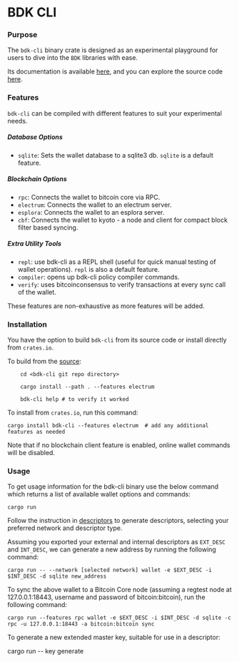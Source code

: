 # BDK CLI

### Purpose

The `bdk-cli` binary crate is designed as an experimental playground for users to dive into the `BDK` libraries with ease. 

Its documentation is available [here](https://docs.rs/crate/bdk-cli/latest), and you can explore the source code [here](https://github.com/bitcoindevkit/bdk-cli).

### Features

`bdk-cli` can be compiled with different features to suit your experimental needs.

##### Database Options

- `sqlite`: Sets the wallet database to a sqlite3 db. `sqlite` is a default feature.

##### Blockchain Options

- `rpc`: Connects the wallet to bitcoin core via RPC.
- `electrum`: Connects the wallet to an electrum server.
- `esplora`: Connects the wallet to an esplora server.
- `cbf`: Connects the wallet to kyoto - a node and client for compact block filter based syncing.
    
##### Extra Utility Tools

- `repl`: use bdk-cli as a REPL shell (useful for quick manual testing of wallet operations).
`repl` is also a default feature.
- `compiler`: opens up bdk-cli policy compiler commands.
- `verify`: uses bitcoinconsensus to verify transactions at every sync call of the wallet.

These features are non-exhaustive as more features will be added.

### Installation

You have the option to build `bdk-cli` from its source code or install directly from `crates.io`.

To build from the [source](https://github.com/bitcoindevkit/bdk-cli):

``` 
    cd <bdk-cli git repo directory>

    cargo install --path . --features electrum

    bdk-cli help # to verify it worked
```

To install from `crates.io`, run this command:

```
cargo install bdk-cli --features electrum  # add any additional features as needed
```

Note that if no blockchain client feature is enabled, online wallet commands will be disabled.

### Usage

To get usage information for the bdk-cli binary use the below command which returns a list of available wallet options and commands:

```
cargo run
```

Follow the instruction in [descriptors](./keys-descriptors/descriptors.md) to generate descriptors, selecting your preferred network and descriptor type.

Assuming you exported your external and internal descriptors as `EXT_DESC` and `INT_DESC`, we can generate a new address by running the following command:

```
cargo run -- --network [selected network] wallet -e $EXT_DESC -i $INT_DESC -d sqlite new_address
```

To sync the above wallet to a Bitcoin Core node (assuming a regtest node at 127.0.0.1:18443, username and password of bitcoin:bitcoin), run the following command:

```
cargo run --features rpc wallet -e $EXT_DESC -i $INT_DESC -d sqlite -c rpc -u 127.0.0.1:18443 -a bitcoin:bitcoin sync
```

To generate a new extended master key, suitable for use in a descriptor:

cargo run -- key generate
